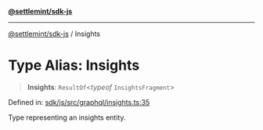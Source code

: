 [**@settlemint/sdk-js**](../README.md)

***

[@settlemint/sdk-js](../globals.md) / Insights

# Type Alias: Insights

> **Insights**: `ResultOf`\<*typeof* `InsightsFragment`\>

Defined in: [sdk/js/src/graphql/insights.ts:35](https://github.com/settlemint/sdk/blob/e111fec8517329683d6b1561f972ee1316689801/sdk/js/src/graphql/insights.ts#L35)

Type representing an insights entity.
